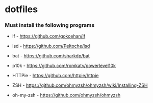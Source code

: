 # dotfiles

### Must install the following programs
- lf - https://github.com/gokcehan/lf

- lsd - https://github.com/Peltoche/lsd

- bat - https://github.com/sharkdp/bat

- p10k - https://github.com/romkatv/powerlevel10k

- HTTPie - https://github.com/httpie/httpie

- ZSH - https://github.com/ohmyzsh/ohmyzsh/wiki/Installing-ZSH

- oh-my-zsh - https://github.com/ohmyzsh/ohmyzsh
